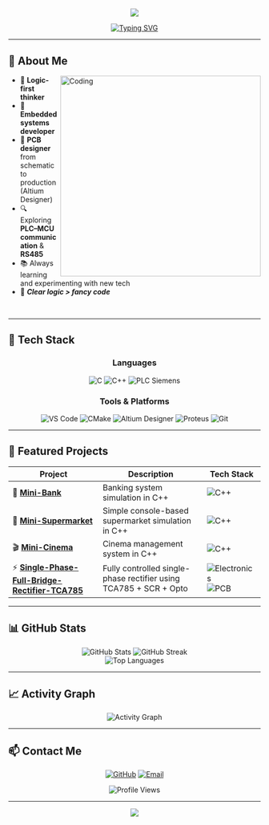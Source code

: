# <!-- Banner -->
<p align="center">
  <img src="https://capsule-render.vercel.app/api?type=waving&color=0:ff6b9d,100:c44569&height=200&section=header&text=Penny%20Dev&fontSize=50&fontColor=ffffff&fontAlignY=35&animation=fadeIn&desc=Embedded%20Developer%20%7C%20PCB%20Designer%20%7C%20PLC%20Programming%20%7C%20C%2FC%2B%2B%20Enthusiast&descAlignY=55&descAlign=50" />
</p>

<div align="center">

[![Typing SVG](https://readme-typing-svg.herokuapp.com?font=Fira+Code&pause=1000&color=c44569&center=true&vCenter=true&width=435&lines=Logic-first+thinker;Embedded+systems+developer;PCB+designer;PLC+Programming+Specialist;Always+learning+new+tech)](https://git.io/typing-svg)

</div>

---

## 👋 About Me

<img align="right" alt="Coding" width="400" src="https://media.giphy.com/media/qgQUggAC3Pfv687qPC/giphy.gif">

- 🧠 **Logic-first thinker** 
- 🔧 **Embedded systems developer**
- 📐 **PCB designer** from schematic to production (Altium Designer)
- 🔍 Exploring **PLC–MCU communication** & **RS485**
- 📚 Always learning and experimenting with new tech
- 🎯 ***Clear logic > fancy code***

<br clear="right"/>

---

## 🧰 Tech Stack

<div align="center">

### **Languages**
![C](https://img.shields.io/badge/C-00599C?style=for-the-badge&logo=c&logoColor=white)
![C++](https://img.shields.io/badge/C++-004482?style=for-the-badge&logo=cplusplus&logoColor=white)
![PLC Siemens](https://img.shields.io/badge/PLC%20Siemens-009999?style=for-the-badge&logo=siemens&logoColor=white)

### **Tools & Platforms**
![VS Code](https://img.shields.io/badge/VS%20Code-007ACC?style=for-the-badge&logo=visualstudiocode&logoColor=white)
![CMake](https://img.shields.io/badge/CMake-064F8C?style=for-the-badge&logo=cmake&logoColor=white)
![Altium Designer](https://img.shields.io/badge/Altium%20Designer-A5915F?style=for-the-badge&logo=altiumdesigner&logoColor=white)
![Proteus](https://img.shields.io/badge/Proteus-1C1C1C?style=for-the-badge)
![Git](https://img.shields.io/badge/Git-F05032?style=for-the-badge&logo=git&logoColor=white)

</div>

---

## 📌 Featured Projects

<div align="center">

| Project | Description | Tech Stack |
|---------|-------------|-----------|
| 🏦 **[Mini-Bank](https://github.com/tinybutpenny/Mini-Bank)** | Banking system simulation in C++ | ![C++](https://img.shields.io/badge/C++-004482?style=flat-square&logo=cplusplus&logoColor=white) |
| 🛒 **[Mini-Supermarket](https://github.com/tinybutpenny/Mini-Supermarket)** | Simple console-based supermarket simulation in C++ | ![C++](https://img.shields.io/badge/C++-004482?style=flat-square&logo=cplusplus&logoColor=white) |
| 🎬 **[Mini-Cinema](https://github.com/tinybutpenny/Mini-Cinema)** | Cinema management system in C++ | ![C++](https://img.shields.io/badge/C++-004482?style=flat-square&logo=cplusplus&logoColor=white) |
| ⚡ **[Single-Phase-Full-Bridge-Rectifier-TCA785](https://github.com/tinybutpenny/single-phase-full-bridge-rectifier-tca785)** | Fully controlled single-phase rectifier using TCA785 + SCR + Opto | ![Electronics](https://img.shields.io/badge/Electronics-FF6B35?style=flat-square) ![PCB](https://img.shields.io/badge/PCB%20Design-A5915F?style=flat-square) |

</div>

---

## 📊 GitHub Stats

<div align="center">
  <img src="https://github-readme-stats.vercel.app/api?username=tinybutpenny&show_icons=true&theme=gradient&hide_border=true&bg_color=ff6b9d,c44569" alt="GitHub Stats" />
  <img src="https://github-readme-streak-stats.herokuapp.com/?user=tinybutpenny&theme=gradient&hide_border=true&background=ff6b9d,c44569" alt="GitHub Streak" />
</div>

<div align="center">
  <img src="https://github-readme-stats.vercel.app/api/top-langs/?username=tinybutpenny&layout=compact&theme=gradient&hide_border=true&bg_color=ff6b9d,c44569" alt="Top Languages" />
</div>

---

## 📈 Activity Graph

<div align="center">
  <img src="https://github-readme-activity-graph.vercel.app/graph?username=tinybutpenny&custom_title=Penny's%20Contribution%20Graph&bg_color=1a1b27&color=ff6b9d&line=c44569&point=ffffff&area=true&hide_border=true" alt="Activity Graph" />
</div>

---

## 📫 Contact Me

<div align="center">

[![GitHub](https://img.shields.io/badge/GitHub-tinybutpenny-black?style=for-the-badge&logo=github)](https://github.com/tinybutpenny)
[![Email](https://img.shields.io/badge/Email-duongthang090803%40gmail.com-red?style=for-the-badge&logo=gmail)](mailto:duongthang090803@gmail.com)

</div>

<div align="center">
  <img src="https://komarev.com/ghpvc/?username=tinybutpenny&label=Profile%20views&color=c44569&style=flat" alt="Profile Views" />
</div>

---

<!-- Footer -->
<p align="center">
  <img src="https://capsule-render.vercel.app/api?type=waving&color=0:ff6b9d,100:c44569&height=100&section=footer" />
</p>